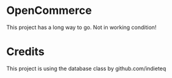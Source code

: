OpenCommerce
=============
This project has a long way to go. Not in working condition!

Credits
=======
This project is using the database class by github.com/indieteq
